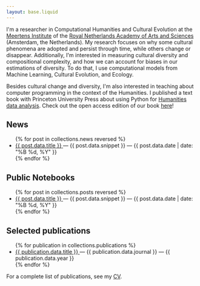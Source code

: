 ```yaml
---
layout: base.liquid
---
```


I'm a researcher in Computational Humanities and Cultural Evolution at the [Meertens
Institute](https://www.meertens.knaw.nl) of the [Royal Netherlands Academy of Arts and
Sciences](https://www.knaw.nl) (Amsterdam, the Netherlands). My research focuses on why
some cultural phenomena are adopted and persist through time, while others change or
disappear. Additionally, I'm interested in measuring cultural diversity and compositional
complexity, and how we can account for biases in our estimations of diversity. To do that,
I use computational models from Machine Learning, Cultural Evolution, and Ecology.

Besides cultural change and diversity, I'm also interested in teaching about computer
programming in the context of the Humanities. I published a text book with Princeton
University Press about using Python for [Humanities data
analysis](href="https://press.princeton.edu/books/hardcover/9780691172361/humanities-data-analysis).
Check out the open access edition of our book
[here](https://www.humanitiesdataanalysis.org)!

## News

<ul>
{% for post in collections.news reversed %}
  <li><a href="{{ post.url }}">
    <span class="post-link">{{ post.data.title }}</span>
  </a>
  — <span class="snippet">{{ post.data.snippet }}</span>
  — <time>{{ post.data.date | date: "%B %d, %Y" }}</time>
  </li>
{% endfor %}
</ul>


## Public Notebooks

<ul>
{% for post in collections.posts reversed %}
  <li><a href="{{ post.url }}">
    <span class="post-link">{{ post.data.title }}</span>
  </a>
  — <span class="snippet">{{ post.data.snippet }}</span>
  — <time>{{ post.data.date | date: "%B %d, %Y" }}</time>
  </li>
{% endfor %}
</ul>


## Selected publications

<ul>
{% for publication in collections.publications %}
  <li><a href="{{ publication.data.url }}">
    <span class="post-link">{{ publication.data.title }}</span>
  </a>
  — <span class="snippet">{{ publication.data.journal }}</span>
  — <time>{{ publication.data.year }}</time>
  </li>
{% endfor %}
</ul>

For a complete list of publications, see my
[CV](https://github.com/fbkarsdorp/fbkarsdorp.github.com/blob/master/tex/main.pdf). 

